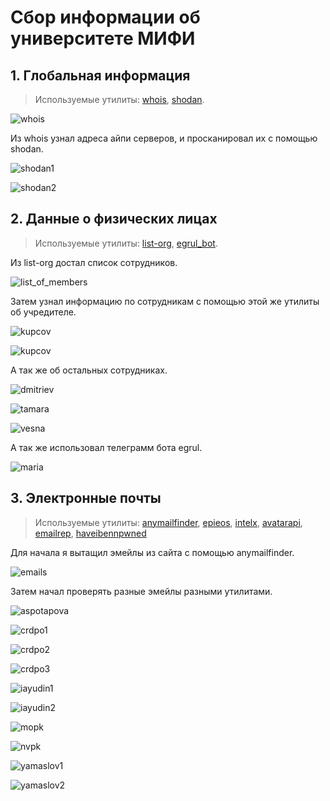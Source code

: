 # Сбор информации об университете МИФИ

## 1. Глобальная информация

> Используемые утилиты: [whois](https://www.whois.com/whois/), [shodan](https://www.shodan.io/).

![whois](screenshots/domain_name/whois.png)

Из whois узнал адреса айпи серверов, и просканировал их с помощью shodan.

![shodan1](screenshots/domain_name/shodan_agora.png)

![shodan2](screenshots/domain_name/shodan_ns.png)

## 2. Данные о физических лицах

> Используемые утилиты: [list-org](https://www.list-org.com/), [egrul_bot](https://telegra.ph/Instrukciya-k-egrul-bot-11-19).

Из list-org достал список сотрудников.

![list_of_members](screenshots/people/list.png)

Затем узнал информацию по сотрудникам с помощью этой же утилиты об учредителе.

![kupcov](screenshots/people/kupcov1.png)

![kupcov](screenshots/people/kupcov2.png)

А так же об остальных сотрудниках.

![dmitriev](screenshots/people/dmitriev.png)

![tamara](screenshots/people/tamara.png)

![vesna](screenshots/people/vesna.png)

А так же использовал телеграмм бота egrul.

![maria](screenshots/people/maria.png)

## 3. Электронные почты

> Используемые утилиты: [anymailfinder](https://anymailfinder.com/), [epieos](https://epieos.com/), [intelx](https://intelx.io/), [avatarapi](https://www.avatarapi.com/), [emailrep](https://emailrep.io/), [haveibennpwned](https://haveibeenpwned.com/)

Для начала я вытащил эмейлы из сайта с помощью anymailfinder.

![emails](screenshots/emails/emails.png)

Затем начал проверять разные эмейлы разными утилитами.

![aspotapova](screenshots/emails/aspotapova.png)

![crdpo1](screenshots/emails/crdpo1.png)

![crdpo2](screenshots/emails/crdpo2.png)

![crdpo3](screenshots/emails/crdpo3.png)

![iayudin1](screenshots/emails/iayudin1.png)

![iayudin2](screenshots/emails/iayudin2.png)

![mopk](screenshots/emails/mopk.png)

![nvpk](screenshots/emails/nvpk.png)

![yamaslov1](screenshots/emails/yamaslov1.png)

![yamaslov2](screenshots/emails/yamaslov2.png)